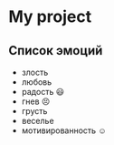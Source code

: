 # My project
## Список эмоций
* злость
* любовь
* радость :smiley:
* гнев :persevere:
* грусть
* веселье
* мотивированность :relaxed:
